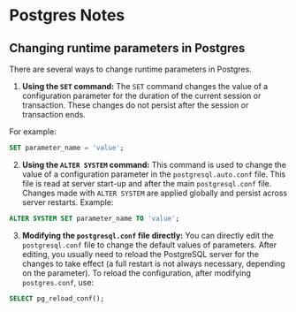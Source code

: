 # Postgres Notes

## Changing runtime parameters in Postgres

There are several ways to change runtime parameters in Postgres.

1. **Using the `SET` command:** The `SET` command changes the value of a configuration parameter for the duration of the current session or transaction. These changes do not persist after the session or transaction ends.

For example:

```sql
SET parameter_name = 'value';
```

2. **Using the `ALTER SYSTEM` command:** This command is used to change the value of a configuration parameter in the `postgresql.auto.conf` file. This file is read at server start-up and after the main `postgresql.conf` file. Changes made with `ALTER SYSTEM` are applied globally and persist across server restarts.
   Example:

```sql
ALTER SYSTEM SET parameter_name TO 'value';
```

3. **Modifying the `postgresql.conf` file directly:** You can directly edit the `postgresql.conf` file to change the default values of parameters. After editing, you usually need to reload the PostgreSQL server for the changes to take effect (a full restart is not always necessary, depending on the parameter).
   To reload the configuration, after modifying `postgres.conf`, use:

```sql
SELECT pg_reload_conf();
```
